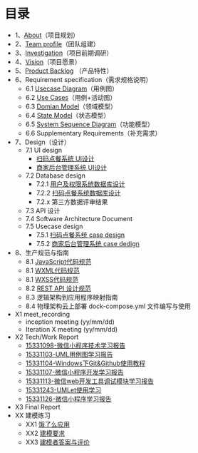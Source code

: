 # 目录

- 1、[About](./documents/1_About.md)（项目规划）
- 2、[Team profile](./documents/2_TeamProfile.md)（团队组建）
- 3、[Investigation](./documents/3_Investigation)（项目前期调研）
- 4、[Vision](./documents/4_Vision.md)（项目愿景）
- 5、[Product Backlog](./documents/5_ProductBacklog.md) （产品特性）
- 6、Requirement specification（需求规格说明）
  - 6.1 [Usecase Diagram](./documents/6.1_Usecase_Diagram.md)（用例图）
  - 6.2 [Use Cases](./documents/6.2_Use_Cases.md)（用例+活动图）
  - 6.3 [Domian Model](./documents/6.3_Domian_Model.md)（领域模型）
  - 6.4 [State Model](./documents/6.4_State_Model.md)（状态模型）
  - 6.5 [System Sequence Diagram](./documents/6.5_System_Sequence_Diagrams.md)（功能模型）
  - 6.6 Supplementary Requirements（补充需求）
- 7、Design（设计）
  - 7.1 UI design
    - [扫码点餐系统 UI设计](./documents/7.1_consumerUIDesign.md)
    - [商家后台管理系统 UI设计](./documents/7.1_sellerUIDesign.md)
  - 7.2 Database design
    - 7.2.1 [用户及权限系统数据库设计](./documents/7.2.1_Database_Design.md)
    - 7.2.2 [扫码点餐系统数据库设计](./documents/7.2.2_Database.md)
    - 7.2.x 第三方数据评审结果
  - 7.3 API 设计
  - 7.4 Software Architecture Document
  - 7.5 Usecase design
    - 7.5.1 [扫码点餐系统 case design](./documents/7.5.1_客户扫码点餐系统_Case_Design.md)
    - 7.5.2 [商家后台管理系统 case dedign](./documents/7.5.2_商家后台管理系统_Case_Design.md)
- 8、生产规范与指南
  - 8.1 [JavaScript代码规范](./documents/8_生产规范与指南/8.1_JavaScript代码规范.md)
  - 8.1 [WXML代码规范](./documents/8_生产规范与指南/8.1_WXML代码规范.md)
  - 8.1 [WXSS代码规范](./documents/8_生产规范与指南/8.1_WXSS代码规范.md)
  - 8.2 [REST API 设计规范](./documents/8_生产规范与指南/8.2_RESTAPI设计规范.md)
  - 8.3 逻辑架构到应用程序映射指南
  - 8.4 物理架构云上部署 dock-compose.yml 文件编写与使用
- X1 meet_recording
  - inception meeting (yy/mm/dd)
  - Iteration X meeting (yy/mm/dd)
- X2 Tech/Work Report
  - [15331098-微信小程序技术学习报告](./documents/X2_TechWork_Report/15331098-微信小程序技术学习报告.md)
  - [15331103-UML用例图学习报告](https://github.com/hongzhw/hongzhw.github.io/blob/master/_posts/2018-04-15-assigment3.md)
  - [15331104-Windows下Git&Github使用教程](./documents/X2_TechWork_Report/15331104-Windows下Git&Github使用教程.md)
  - [15331107-微信小程序开发学习报告](./documents/X2_TechWork_Report/15331107-微信小程序开发学习报告.md)
  - [15331113-微信web开发工具调试模块学习报告](./documents/X2_TechWork_Report/15331113-微信web开发工具调试模块学习报告.md)
  - [15331243-UMLet使用学习](./documents/X2_TechWork_Report/15331243-UMLet使用学习.md)
  - [15331126-微信小程序学习报告](./documents/X2_TechWork_Report/15331126-微信小程序学习报告.md)
- X3 Final Report
- XX 建模练习
  - XX1 [饿了么应用](./documents/XX_建模练习/XX1_饿了么应用/饿了么.md)
  
  - XX2 [建模要求](./documents/XX_建模练习/XX2_建模要求.md)
  
  - XX3 [建模者答案与评价](./documents/XX_建模练习/XX3_建模者答案与评价.md)
